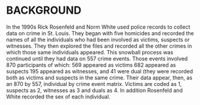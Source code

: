 # BACKGROUND  
In the 1990s Rick Rosenfeld and Norm White used police records to collect data on crime in St. Louis. They began with five homicides and recorded the names of all the individuals who had been involved as victims, suspects or witnesses. They then explored the files and recorded all the other crimes in which those same individuals appeared. This snowball process was continued until they had data on 557 crime events. Those events involved 870 participants of which: 569 appeared as victims 682 appeared as suspects 195 appeared as witnesses, and 41 were dual (they were recorded both as victims and suspects in the same crime. Their data appear, then, as an 870 by 557, individual by crime event matrix. Victims are coded as 1, suspects as 2, witnesses as 3 and duals as 4.
In addition Rosenfeld and White recorded the sex of each individual.
